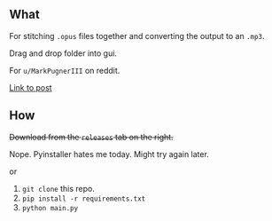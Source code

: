 ## What
For stitching `.opus` files together and converting the output to an `.mp3`.

Drag and drop folder into gui.

For `u/MarkPugnerIII` on reddit.

[Link to post](https://www.reddit.com/r/selfhosted/comments/17wd8ro/looking_for_automated_audio_conversion/)

## How
~~Download from the `releases` tab on the right.~~

Nope. Pyinstaller hates me today. Might try again later.

or
1. `git clone` this repo.
2. `pip install -r requirements.txt`
3. `python main.py`